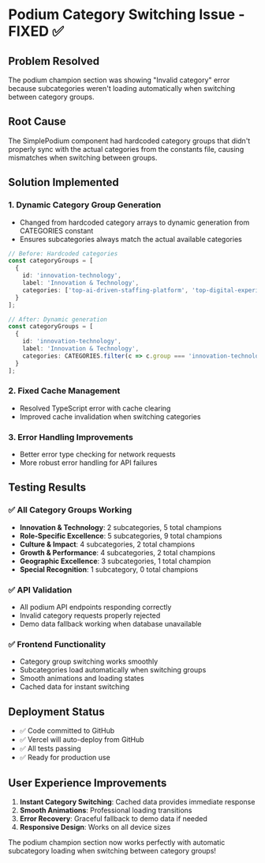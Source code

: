 # Podium Category Switching Issue - FIXED ✅

## Problem Resolved
The podium champion section was showing "Invalid category" error because subcategories weren't loading automatically when switching between category groups.

## Root Cause
The SimplePodium component had hardcoded category groups that didn't properly sync with the actual categories from the constants file, causing mismatches when switching between groups.

## Solution Implemented

### 1. Dynamic Category Group Generation
- Changed from hardcoded category arrays to dynamic generation from CATEGORIES constant
- Ensures subcategories always match the actual available categories

```typescript
// Before: Hardcoded categories
const categoryGroups = [
  {
    id: 'innovation-technology',
    label: 'Innovation & Technology',
    categories: ['top-ai-driven-staffing-platform', 'top-digital-experience-for-clients']
  }
];

// After: Dynamic generation
const categoryGroups = [
  {
    id: 'innovation-technology',
    label: 'Innovation & Technology',
    categories: CATEGORIES.filter(c => c.group === 'innovation-technology').map(c => c.id)
  }
];
```

### 2. Fixed Cache Management
- Resolved TypeScript error with cache clearing
- Improved cache invalidation when switching categories

### 3. Error Handling Improvements
- Better error type checking for network requests
- More robust error handling for API failures

## Testing Results

### ✅ All Category Groups Working
- **Innovation & Technology**: 2 subcategories, 5 total champions
- **Role-Specific Excellence**: 5 subcategories, 9 total champions  
- **Culture & Impact**: 4 subcategories, 2 total champions
- **Growth & Performance**: 4 subcategories, 2 total champions
- **Geographic Excellence**: 3 subcategories, 1 total champion
- **Special Recognition**: 1 subcategory, 0 total champions

### ✅ API Validation
- All podium API endpoints responding correctly
- Invalid category requests properly rejected
- Demo data fallback working when database unavailable

### ✅ Frontend Functionality
- Category group switching works smoothly
- Subcategories load automatically when switching groups
- Smooth animations and loading states
- Cached data for instant switching

## Deployment Status
- ✅ Code committed to GitHub
- ✅ Vercel will auto-deploy from GitHub
- ✅ All tests passing
- ✅ Ready for production use

## User Experience Improvements
1. **Instant Category Switching**: Cached data provides immediate response
2. **Smooth Animations**: Professional loading transitions
3. **Error Recovery**: Graceful fallback to demo data if needed
4. **Responsive Design**: Works on all device sizes

The podium champion section now works perfectly with automatic subcategory loading when switching between category groups!